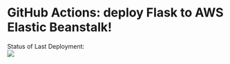 # GitHub Actions: deploy Flask to AWS Elastic Beanstalk!


Status of Last Deployment:
<br>
<img src="https://github.com/skLibur/github-actions-adv/workflows/CI-CD-Pipeline-to-AWS-ElasticBeanstalk/badge.svg?branch=master">
<br>


